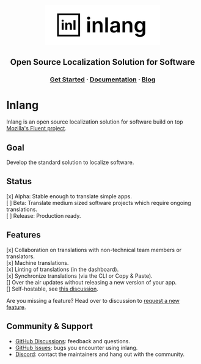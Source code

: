 <div>
    <p align="center">
        <img width="300" src="assets/logo-white-background.svg"/>
    </p>
    <h2 align="center">
        Open Source Localization Solution for Software
    <h3 align="center">
        <a href="https://inlang.dev/docs/getting-started" target="_blank">Get Started</a> · <a href="https://inlang.dev/docs" target="_blank">Documentation</a> · <a href="https://inlang.dev/blog" target="_blank">Blog</a>
    </h3>
    </h2>
</div>

# Inlang

Inlang is an open source localization solution for software build on top [Mozilla's Fluent project](https://projectfluent.org/).

## Goal

Develop the standard solution to localize software. 

## Status

[x] Alpha: Stable enough to translate simple apps.  
[ ] Beta: Translate medium sized software projects which require ongoing translations.  
[ ] Release: Production ready.

## Features

[x] Collaboration on translations with non-technical team members or translators.  
[x] Machine translations.  
[x] Linting of translations (in the dashboard).  
[x] Synchronize translations (via the CLI or Copy & Paste).  
[] Over the air updates without releasing a new version of your app.  
[] Self-hostable, see [this discussion](https://github.com/inlang/inlang/discussions/65).

Are you missing a feature? Head over to discussion to [request a new feature](https://github.com/inlang/inlang/discussions).

## Community & Support

- [GitHub Discussions](https://github.com/inlang/inlang/discussions): feedback and questions.
- [GitHub Issues](https://github.com/inlang/inlang/issues): bugs you encounter using inlang.
- [Discord](https://discord.gg/CUkj4fgz5K): contact the maintainers and hang out with the community.
